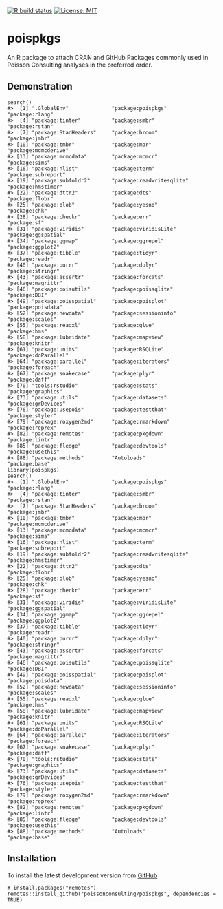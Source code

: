 <!-- README.md is generated from README.Rmd. Please edit that file -->
<!-- badges: start -->
[![R build
status](https://github.com/poissonconsulting/poispkgs/workflows/R-CMD-check/badge.svg)](https://github.com/poissonconsulting/poispkgs/actions)
[![License:
MIT](https://img.shields.io/badge/License-MIT-green.svg)](https://opensource.org/licenses/MIT)
<!-- badges: end -->

poispkgs
========

An R package to attach CRAN and GitHub Packages commonly used in Poisson
Consulting analyses in the preferred order.

Demonstration
-------------

    search()
    #>  [1] ".GlobalEnv"              "package:poispkgs"        "package:rlang"          
    #>  [4] "package:tinter"          "package:smbr"            "package:rstan"          
    #>  [7] "package:StanHeaders"     "package:broom"           "package:jmbr"           
    #> [10] "package:tmbr"            "package:mbr"             "package:mcmcderive"     
    #> [13] "package:mcmcdata"        "package:mcmcr"           "package:sims"           
    #> [16] "package:nlist"           "package:term"            "package:subreport"      
    #> [19] "package:subfoldr2"       "package:readwritesqlite" "package:hmstimer"       
    #> [22] "package:dttr2"           "package:dts"             "package:flobr"          
    #> [25] "package:blob"            "package:yesno"           "package:chk"            
    #> [28] "package:checkr"          "package:err"             "package:sf"             
    #> [31] "package:viridis"         "package:viridisLite"     "package:ggspatial"      
    #> [34] "package:ggmap"           "package:ggrepel"         "package:ggplot2"        
    #> [37] "package:tibble"          "package:tidyr"           "package:readr"          
    #> [40] "package:purrr"           "package:dplyr"           "package:stringr"        
    #> [43] "package:assertr"         "package:forcats"         "package:magrittr"       
    #> [46] "package:poisutils"       "package:poissqlite"      "package:DBI"            
    #> [49] "package:poisspatial"     "package:poisplot"        "package:poisdata"       
    #> [52] "package:newdata"         "package:sessioninfo"     "package:scales"         
    #> [55] "package:readxl"          "package:glue"            "package:hms"            
    #> [58] "package:lubridate"       "package:mapview"         "package:knitr"          
    #> [61] "package:units"           "package:RSQLite"         "package:doParallel"     
    #> [64] "package:parallel"        "package:iterators"       "package:foreach"        
    #> [67] "package:snakecase"       "package:plyr"            "package:daff"           
    #> [70] "tools:rstudio"           "package:stats"           "package:graphics"       
    #> [73] "package:utils"           "package:datasets"        "package:grDevices"      
    #> [76] "package:usepois"         "package:testthat"        "package:styler"         
    #> [79] "package:roxygen2md"      "package:rmarkdown"       "package:reprex"         
    #> [82] "package:remotes"         "package:pkgdown"         "package:lintr"          
    #> [85] "package:fledge"          "package:devtools"        "package:usethis"        
    #> [88] "package:methods"         "Autoloads"               "package:base"
    library(poispkgs)
    search()
    #>  [1] ".GlobalEnv"              "package:poispkgs"        "package:rlang"          
    #>  [4] "package:tinter"          "package:smbr"            "package:rstan"          
    #>  [7] "package:StanHeaders"     "package:broom"           "package:jmbr"           
    #> [10] "package:tmbr"            "package:mbr"             "package:mcmcderive"     
    #> [13] "package:mcmcdata"        "package:mcmcr"           "package:sims"           
    #> [16] "package:nlist"           "package:term"            "package:subreport"      
    #> [19] "package:subfoldr2"       "package:readwritesqlite" "package:hmstimer"       
    #> [22] "package:dttr2"           "package:dts"             "package:flobr"          
    #> [25] "package:blob"            "package:yesno"           "package:chk"            
    #> [28] "package:checkr"          "package:err"             "package:sf"             
    #> [31] "package:viridis"         "package:viridisLite"     "package:ggspatial"      
    #> [34] "package:ggmap"           "package:ggrepel"         "package:ggplot2"        
    #> [37] "package:tibble"          "package:tidyr"           "package:readr"          
    #> [40] "package:purrr"           "package:dplyr"           "package:stringr"        
    #> [43] "package:assertr"         "package:forcats"         "package:magrittr"       
    #> [46] "package:poisutils"       "package:poissqlite"      "package:DBI"            
    #> [49] "package:poisspatial"     "package:poisplot"        "package:poisdata"       
    #> [52] "package:newdata"         "package:sessioninfo"     "package:scales"         
    #> [55] "package:readxl"          "package:glue"            "package:hms"            
    #> [58] "package:lubridate"       "package:mapview"         "package:knitr"          
    #> [61] "package:units"           "package:RSQLite"         "package:doParallel"     
    #> [64] "package:parallel"        "package:iterators"       "package:foreach"        
    #> [67] "package:snakecase"       "package:plyr"            "package:daff"           
    #> [70] "tools:rstudio"           "package:stats"           "package:graphics"       
    #> [73] "package:utils"           "package:datasets"        "package:grDevices"      
    #> [76] "package:usepois"         "package:testthat"        "package:styler"         
    #> [79] "package:roxygen2md"      "package:rmarkdown"       "package:reprex"         
    #> [82] "package:remotes"         "package:pkgdown"         "package:lintr"          
    #> [85] "package:fledge"          "package:devtools"        "package:usethis"        
    #> [88] "package:methods"         "Autoloads"               "package:base"

Installation
------------

To install the latest development version from
[GitHub](https://github.com/poissonconsulting/poispkgs)

    # install.packages("remotes")
    remotes::install_github("poissonconsulting/poispkgs", dependencies = TRUE)
